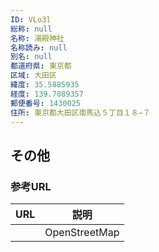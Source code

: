 ```yaml
---
ID: VLo3l
総称: null
名称: 湯殿神社
名称読み: null
別名: null
都道府県: 東京都
区域: 大田区
緯度: 35.5885935
経度: 139.7089357
郵便番号: 1430025
住所: 東京都大田区南馬込５丁目１８−７
---
```


## その他

### 参考URL

| URL | 説明          |
| --- | ------------- |
|     | OpenStreetMap |
